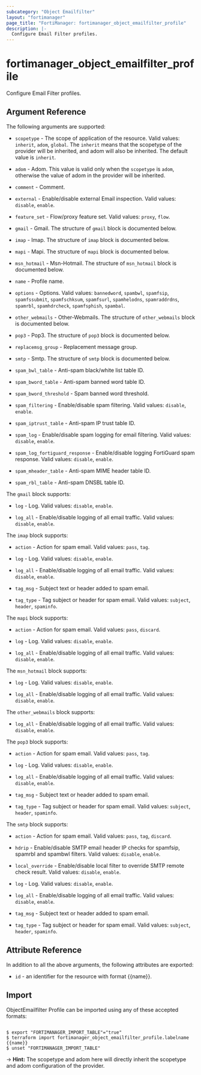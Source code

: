 ```yaml
---
subcategory: "Object Emailfilter"
layout: "fortimanager"
page_title: "FortiManager: fortimanager_object_emailfilter_profile"
description: |-
  Configure Email Filter profiles.
---
```


# fortimanager_object_emailfilter_profile
Configure Email Filter profiles.

## Argument Reference


The following arguments are supported:

* `scopetype` - The scope of application of the resource. Valid values: `inherit`, `adom`, `global`. The `inherit` means that the scopetype of the provider will be inherited, and adom will also be inherited. The default value is `inherit`.
* `adom` - Adom. This value is valid only when the `scopetype` is `adom`, otherwise the value of adom in the provider will be inherited.

* `comment` - Comment.
* `external` - Enable/disable external Email inspection. Valid values: `disable`, `enable`.

* `feature_set` - Flow/proxy feature set. Valid values: `proxy`, `flow`.

* `gmail` - Gmail. The structure of `gmail` block is documented below.
* `imap` - Imap. The structure of `imap` block is documented below.
* `mapi` - Mapi. The structure of `mapi` block is documented below.
* `msn_hotmail` - Msn-Hotmail. The structure of `msn_hotmail` block is documented below.
* `name` - Profile name.
* `options` - Options. Valid values: `bannedword`, `spambwl`, `spamfsip`, `spamfssubmit`, `spamfschksum`, `spamfsurl`, `spamhelodns`, `spamraddrdns`, `spamrbl`, `spamhdrcheck`, `spamfsphish`, `spambal`.

* `other_webmails` - Other-Webmails. The structure of `other_webmails` block is documented below.
* `pop3` - Pop3. The structure of `pop3` block is documented below.
* `replacemsg_group` - Replacement message group.
* `smtp` - Smtp. The structure of `smtp` block is documented below.
* `spam_bwl_table` - Anti-spam black/white list table ID.
* `spam_bword_table` - Anti-spam banned word table ID.
* `spam_bword_threshold` - Spam banned word threshold.
* `spam_filtering` - Enable/disable spam filtering. Valid values: `disable`, `enable`.

* `spam_iptrust_table` - Anti-spam IP trust table ID.
* `spam_log` - Enable/disable spam logging for email filtering. Valid values: `disable`, `enable`.

* `spam_log_fortiguard_response` - Enable/disable logging FortiGuard spam response. Valid values: `disable`, `enable`.

* `spam_mheader_table` - Anti-spam MIME header table ID.
* `spam_rbl_table` - Anti-spam DNSBL table ID.

The `gmail` block supports:

* `log` - Log. Valid values: `disable`, `enable`.

* `log_all` - Enable/disable logging of all email traffic. Valid values: `disable`, `enable`.


The `imap` block supports:

* `action` - Action for spam email. Valid values: `pass`, `tag`.

* `log` - Log. Valid values: `disable`, `enable`.

* `log_all` - Enable/disable logging of all email traffic. Valid values: `disable`, `enable`.

* `tag_msg` - Subject text or header added to spam email.
* `tag_type` - Tag subject or header for spam email. Valid values: `subject`, `header`, `spaminfo`.


The `mapi` block supports:

* `action` - Action for spam email. Valid values: `pass`, `discard`.

* `log` - Log. Valid values: `disable`, `enable`.

* `log_all` - Enable/disable logging of all email traffic. Valid values: `disable`, `enable`.


The `msn_hotmail` block supports:

* `log` - Log. Valid values: `disable`, `enable`.

* `log_all` - Enable/disable logging of all email traffic. Valid values: `disable`, `enable`.


The `other_webmails` block supports:

* `log_all` - Enable/disable logging of all email traffic. Valid values: `disable`, `enable`.


The `pop3` block supports:

* `action` - Action for spam email. Valid values: `pass`, `tag`.

* `log` - Log. Valid values: `disable`, `enable`.

* `log_all` - Enable/disable logging of all email traffic. Valid values: `disable`, `enable`.

* `tag_msg` - Subject text or header added to spam email.
* `tag_type` - Tag subject or header for spam email. Valid values: `subject`, `header`, `spaminfo`.


The `smtp` block supports:

* `action` - Action for spam email. Valid values: `pass`, `tag`, `discard`.

* `hdrip` - Enable/disable SMTP email header IP checks for spamfsip, spamrbl and spambwl filters. Valid values: `disable`, `enable`.

* `local_override` - Enable/disable local filter to override SMTP remote check result. Valid values: `disable`, `enable`.

* `log` - Log. Valid values: `disable`, `enable`.

* `log_all` - Enable/disable logging of all email traffic. Valid values: `disable`, `enable`.

* `tag_msg` - Subject text or header added to spam email.
* `tag_type` - Tag subject or header for spam email. Valid values: `subject`, `header`, `spaminfo`.



## Attribute Reference

In addition to all the above arguments, the following attributes are exported:
* `id` - an identifier for the resource with format {{name}}.

## Import

ObjectEmailfilter Profile can be imported using any of these accepted formats:
```

$ export "FORTIMANAGER_IMPORT_TABLE"="true"
$ terraform import fortimanager_object_emailfilter_profile.labelname {{name}}
$ unset "FORTIMANAGER_IMPORT_TABLE"
```
-> **Hint:** The scopetype and adom here will directly inherit the scopetype and adom configuration of the provider.
